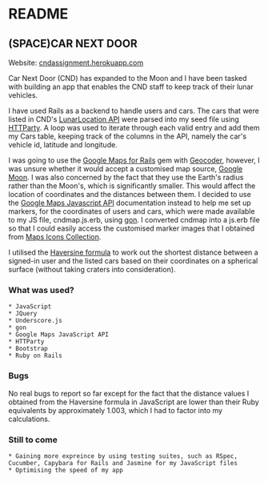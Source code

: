 # README

## (SPACE)CAR NEXT DOOR

Website: [cndassignment.herokuapp.com](https://cndassignment.herokuapp.com/)

Car Next Door (CND) has expanded to the Moon and I have been tasked with building an app that enables the CND staff to keep track of their lunar vehicles. 

I have used Rails as a backend to handle users and cars. The cars that were listed in CND's [LunarLocation API](cndlunarlocator.herokuapp.com/vehicles/1/locate.json) were parsed into my seed file using [HTTParty](https://github.com/jnunemaker/httparty). A loop was used to iterate through each valid entry and add them my Cars table, keeping track of the columns in the API, namely the car's vehicle id, latitude and longitude.

I was going to use the [Google Maps for Rails](https://github.com/apneadiving/Google-Maps-for-Rails) gem with [Geocoder](https://github.com/alexreisner/geocoder), however, I was unsure whether it would accept a customised map source, [Google Moon](https://developers.google.com/maps/documentation/javascript/examples/maptype-image). I was also concerned by the fact that they use the Earth's radius rather than the Moon's, which is significantly smaller. This would affect the location of coordinates and the distances between them. I decided to use the [Google Maps Javascript API](https://developers.google.com/maps/documentation/javascript/tutorial) documentation instead to help me set up markers, for the coordinates of users and cars, which were made available to my JS file, cndmap.js.erb, using [gon](https://github.com/gazay/gon). I converted cndmap into a js.erb file so that I could easily access the customised marker images that I obtained from [Maps Icons Collection](https://mapicons.mapsmarker.com).

I utilised the [Haversine formula](https://en.wikipedia.org/wiki/Haversine_formula) to work out the shortest distance between a signed-in user and the listed cars based on their coordinates on a spherical surface (without taking craters into consideration).

### What was used?
	* JavaScript
	* JQuery
	* Underscore.js
	* gon
	* Google Maps JavaScript API
	* HTTParty
	* Bootstrap
	* Ruby on Rails

### Bugs

No real bugs to report so far except for the fact that the distance values I obtained from the Haversine formula in JavaScript are lower than their Ruby equivalents by approximately 1.003, which I had to factor into my calculations.


### Still to come

	* Gaining more expreince by using testing suites, such as RSpec, Cucumber, Capybara for Rails and Jasmine for my JavaScript files
	* Optimising the speed of my app







